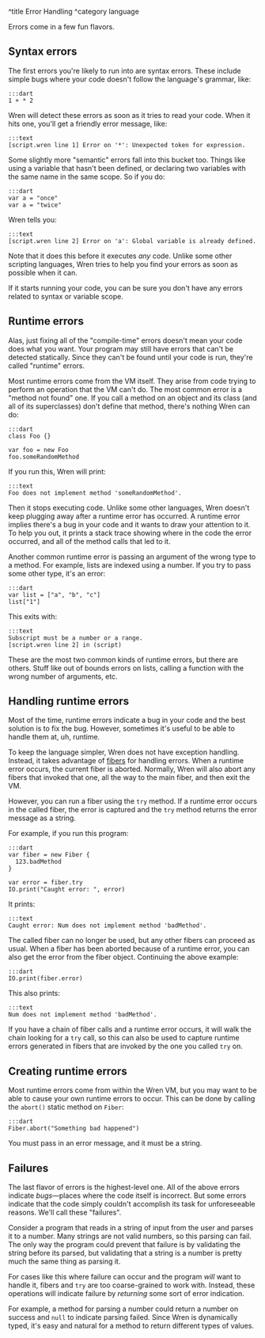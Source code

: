 ^title Error Handling
^category language

Errors come in a few fun flavors.

## Syntax errors

The first errors you're likely to run into are syntax errors. These include simple bugs where your code doesn't follow the language's grammar, like:

    :::dart
    1 + * 2

Wren will detect these errors as soon as it tries to read your code. When it hits one, you'll get a friendly error message, like:

    :::text
    [script.wren line 1] Error on '*': Unexpected token for expression.

Some slightly more "semantic" errors fall into this bucket too. Things like using a variable that hasn't been defined, or declaring two variables with the same name in the same scope. So if you do:

    :::dart
    var a = "once"
    var a = "twice"

Wren tells you:

    :::text
    [script.wren line 2] Error on 'a': Global variable is already defined.

Note that it does this before it executes *any* code. Unlike some other scripting languages, Wren tries to help you find your errors as soon as possible when it can.

If it starts running your code, you can be sure you don't have any errors related to syntax or variable scope.

## Runtime errors

Alas, just fixing all of the "compile-time" errors doesn't mean your code does what you want. Your program may still have errors that can't be detected statically. Since they can't be found until your code is run, they're called "runtime" errors.

Most runtime errors come from the VM itself. They arise from code trying to perform an operation that the VM can't do. The most common error is a "method not found" one. If you call a method on an object and its class (and all of its superclasses) don't define that method, there's nothing Wren can do:

    :::dart
    class Foo {}

    var foo = new Foo
    foo.someRandomMethod

If you run this, Wren will print:

    :::text
    Foo does not implement method 'someRandomMethod'.

Then it stops executing code. Unlike some other languages, Wren doesn't keep plugging away after a runtime error has occurred. A runtime error implies there's a bug in your code and it wants to draw your attention to it. To help you out, it prints a stack trace showing where in the code the error occurred, and all of the method calls that led to it.

Another common runtime error is passing an argument of the wrong type to a method. For example, lists are indexed using a number. If you try to pass some other type, it's an error:

    :::dart
    var list = ["a", "b", "c"]
    list["1"]

This exits with:

    :::text
    Subscript must be a number or a range.
    [script.wren line 2] in (script)

These are the most two common kinds of runtime errors, but there are others. Stuff like out of bounds errors on lists, calling a function with the wrong number of arguments, etc.

## Handling runtime errors

Most of the time, runtime errors indicate a bug in your code and the best solution is to fix the bug. However, sometimes it's useful to be able to handle them at, uh, runtime.

To keep the language simpler, Wren does not have exception handling. Instead, it takes advantage of [fibers](fibers.html) for handling errors. When a runtime error occurs, the current fiber is aborted. Normally, Wren will also abort any fibers that invoked that one, all the way to the main fiber, and then exit the VM.

However, you can run a fiber using the `try` method. If a runtime error occurs in the called fiber, the error is captured and the `try` method returns the error message as a string.

For example, if you run this program:

    :::dart
    var fiber = new Fiber {
      123.badMethod
    }

    var error = fiber.try
    IO.print("Caught error: ", error)

It prints:

    :::text
    Caught error: Num does not implement method 'badMethod'.

The called fiber can no longer be used, but any other fibers can proceed as usual. When a fiber has been aborted because of a runtime error, you can also get the error from the fiber object. Continuing the above example:

    :::dart
    IO.print(fiber.error)

This also prints:

    :::text
    Num does not implement method 'badMethod'.

If you have a chain of fiber calls and a runtime error occurs, it will walk the chain looking for a `try` call, so this can also be used to capture runtime errors generated in fibers that are invoked by the one you called `try` on.

## Creating runtime errors

Most runtime errors come from within the Wren VM, but you may want to be able to cause your own runtime errors to occur. This can be done by calling the `abort()` static method on `Fiber`:

    :::dart
    Fiber.abort("Something bad happened")

You must pass in an error message, and it must be a string.

## Failures

The last flavor of errors is the highest-level one. All of the above errors indicate *bugs*&mdash;places where the code itself is incorrect. But some errors indicate that the code simply couldn't accomplish its task for unforeseeable reasons. We'll call these "failures".

Consider a program that reads in a string of input from the user and parses it to a number. Many strings are not valid numbers, so this parsing can fail. The only way the program could prevent that failure is by validating the string before its parsed, but validating that a string is a number is pretty much the same thing as parsing it.

For cases like this where failure can occur and the program *will* want to handle it, fibers and `try` are too coarse-grained to work with. Instead, these operations will indicate failure by *returning* some sort of error indication.

For example, a method for parsing a number could return a number on success and `null` to indicate parsing failed. Since Wren is dynamically typed, it's easy and natural for a method to return different types of values.
